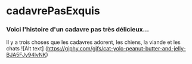 # cadavrePasExquis

### Voici l'histoire d'un cadavre pas très délicieux...

Il y a trois choses que les cadavres adorent, les chiens, la viande et les chats
![Alt text]
(https://giphy.com/gifs/cat-yolo-peanut-butter-and-jelly-BJA5FJy94lvNK)
